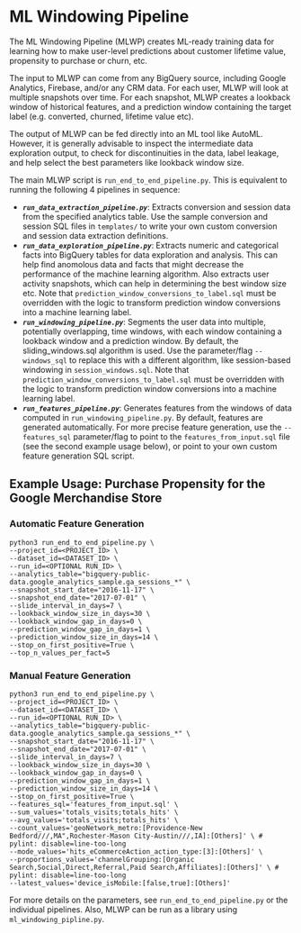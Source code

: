 # ML Windowing Pipeline

The ML Windowing Pipeline (MLWP) creates ML-ready training data for learning how
to make user-level predictions about customer lifetime value, propensity to
purchase or churn, etc.

The input to MLWP can come from any BigQuery source, including Google Analytics,
Firebase, and/or any CRM data. For each user, MLWP will look at multiple
snapshots over time. For each snapshot, MLWP creates a lookback window of
historical features, and a prediction window containing the target label (e.g.
converted, churned, lifetime value etc).

The output of MLWP can be fed directly into an ML tool like AutoML. However, it
is generally advisable to inspect the intermediate data exploration output, to
check for discontinuities in the data, label leakage, and help select the best
parameters like lookback window size.

The main MLWP script is `run_end_to_end_pipeline.py`. This is equivalent to
running the following 4 pipelines in sequence:

* ***`run_data_extraction_pipeline.py`***:
Extracts conversion and session data from the specified analytics table. Use the
sample conversion and session SQL files in `templates/` to write your own custom
conversion and session data extraction definitions.
* ***`run_data_exploration_pipeline.py`***:
Extracts numeric and categorical facts into BigQuery tables for data exploration
and analysis. This can help find anomolous data and facts that might decrease
the performance of the machine learning algorithm. Also extracts user activity
snapshots, which can help in determining the best window size etc. Note that
`prediction_window_conversions_to_label.sql` must be overridden with the logic
to transform prediction window conversions into a machine learning label.
* ***`run_windowing_pipeline.py`***:
Segments the user data into multiple, potentially overlapping, time windows,
with each window containing a lookback window and a prediction window. By
default, the sliding_windows.sql algorithm is used. Use the parameter/flag
`--windows_sql` to replace this with a different algorithm, like session-based
windowing in `session_windows.sql`. Note that
`prediction_window_conversions_to_label.sql` must be overridden with the logic
to transform prediction window conversions into a machine learning label.
* ***`run_features_pipeline.py`***:
Generates features from the windows of data computed in
`run_windowing_pipeline.py`. By default, features are generated automatically.
For more precise feature generation, use the `--features_sql` parameter/flag to
point to the `features_from_input.sql` file (see the second example usage
below), or point to your own custom feature generation SQL script.

## Example Usage: Purchase Propensity for the Google Merchandise Store

### Automatic Feature Generation

```
python3 run_end_to_end_pipeline.py \
--project_id=<PROJECT_ID> \
--dataset_id=<DATASET_ID> \
--run_id=<OPTIONAL RUN_ID> \
--analytics_table="bigquery-public-data.google_analytics_sample.ga_sessions_*" \
--snapshot_start_date="2016-11-17" \
--snapshot_end_date="2017-07-01" \
--slide_interval_in_days=7 \
--lookback_window_size_in_days=30 \
--lookback_window_gap_in_days=0 \
--prediction_window_gap_in_days=1 \
--prediction_window_size_in_days=14 \
--stop_on_first_positive=True \
--top_n_values_per_fact=5
```

### Manual Feature Generation
```
python3 run_end_to_end_pipeline.py \
--project_id=<PROJECT_ID> \
--dataset_id=<DATASET_ID> \
--run_id=<OPTIONAL RUN_ID> \
--analytics_table="bigquery-public-data.google_analytics_sample.ga_sessions_*" \
--snapshot_start_date="2016-11-17" \
--snapshot_end_date="2017-07-01" \
--slide_interval_in_days=7 \
--lookback_window_size_in_days=30 \
--lookback_window_gap_in_days=0 \
--prediction_window_gap_in_days=1 \
--prediction_window_size_in_days=14 \
--stop_on_first_positive=True \
--features_sql='features_from_input.sql' \
--sum_values='totals_visits;totals_hits' \
--avg_values='totals_visits;totals_hits' \
--count_values='geoNetwork_metro:[Providence-New Bedford///,MA",Rochester-Mason City-Austin///,IA]:[Others]' \ # pylint: disable=line-too-long
--mode_values='hits_eCommerceAction_action_type:[3]:[Others]' \
--proportions_values='channelGrouping:[Organic Search,Social,Direct,Referral,Paid Search,Affiliates]:[Others]' \ # pylint: disable=line-too-long
--latest_values='device_isMobile:[false,true]:[Others]'
```
For more details on the parameters, see `run_end_to_end_pipeline.py` or the
individual pipelines. Also, MLWP can be run as a library using
`ml_windowing_pipline.py`.
